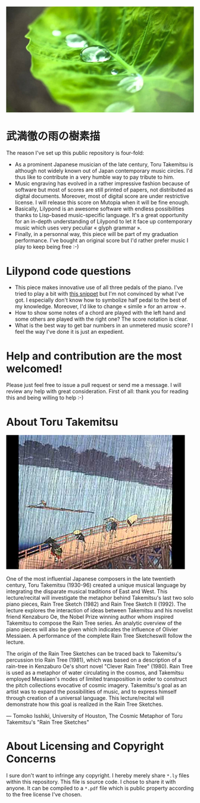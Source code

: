 ![leaf picture](image.jpg)

武満徹の雨の樹素描
==================

The reason I've set up this public repository is four-fold:
 * As a prominent Japanese musician of the late century, Toru Takemitsu is although not widely known out of Japan contemporary music circles. I'd thus like to contribute in a very humble way to pay tribute to him.
 * Music engraving has evolved in a rather impressive fashion because of software but most of scores are still printed of papers, not distributed as digital documents. Moreover, most of digital score are under restrictive license. I will release this score on Mutopia when it will be fine enough.
 * Basically, Lilypond is an awesome software with endless possibilities thanks to Lisp-based music-specific language. It's a great opportunity for an in-depth understanding of Lilypond to let it face up contemporary music which uses very peculiar « glyph grammar ».
 * Finally, in a personnal way, this piece will be part of my graduation performance. I've bought an original score but I'd rather prefer music I play to keep being free :-)

Lilypond code questions
=======================

* This piece makes innovative use of all three pedals of the piano. I've tried to play a bit with [this snippet](http://lilypond.org/doc/v2.19/Documentation/snippets/keyboards#keyboards-changing-the-text-for-sustain-markings) but I'm not convinced by what I've got. I especially don't know how to symbolize half pedal to the best of my knowledge. Moreover, I'd like to change « simile » for an arrow →.
* How to show some notes of a chord are played with the left hand and some others are played with the right one? The score notation is clear.
* What is the best way to get bar numbers in an unmetered music score? I feel the way I've done it is just an expedient.

Help and contribution are the most welcomed!
============================================

Please just feel free to issue a pull request or send me a message. I will review any help with great consideration. First of all: thank you for reading this and being willing to help :-)

About Toru Takemitsu
====================

![Rain tree sketch](footer.jpg)

One of the most influential Japanese composers in the late twentieth century, Toru Takemitsu (1930-96) created a unique musical language by integrating the disparate musical traditions of East and West. This lecture/recital will investigate the metaphor behind Takemitsu's last two solo piano pieces, Rain Tree Sketch (1982) and Rain Tree Sketch II (1992). The lecture explores the interaction of ideas between Takemitsu and his novelist friend Kenzaburo Oe, the Nobel Prize winning author whom inspired Takemitsu to compose the Rain Tree series. An analytic overview of the piano pieces will also be given which indicates the influence of Olivier Messiaen. A performance of the complete Rain Tree Sketcheswill follow the lecture.

The origin of the Rain Tree Sketches can be traced back to Takemitsu's percussion trio Rain Tree (1981), which was based on a description of a rain-tree in Kenzaburo Oe's short novel "Clever Rain Tree" (1980). Rain Tree is used as a metaphor of water circulating in the cosmos, and Takemitsu employed Messiaen's modes of limited transposition in order to construct the pitch collections evocative of cosmic imagery. Takemitsu's goal as an artist was to expand the possibilities of music, and to express himself through creation of a universal language. This lecture/recital will demonstrate how this goal is realized in the Rain Tree Sketches.

— Tomoko Isshiki, University of Houston, The Cosmic Metaphor of Toru Takemitsu's "Rain Tree Sketches"

About Licensing and Copyright Concerns
======================================

I sure don't want to infringe any copyright. I hereby merely share `*.ly` files within this repository. This file is source code. I chose to share it with anyone. It can be compiled to a `*.pdf` file which is public property according to the free license I've chosen.
